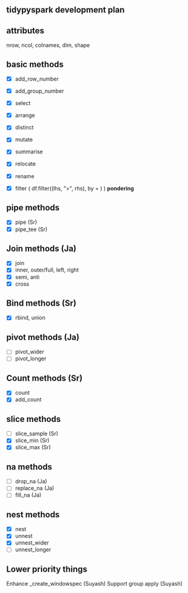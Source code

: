 tidypyspark development plan
----------------------------

attributes
----------
nrow, ncol, colnames, dim, shape

basic methods
--------------
- [x] add_row_number
- [x] add_group_number
- [x] select
- [x] arrange
- [x] distinct
- [x] mutate
- [x] summarise
- [x] relocate
- [x] rename
- [x] filter ( df.filter((lhs, ">", rhs), by = ) ) **pondering**


pipe methods
------------
- [x] pipe (Sr)
- [x] pipe_tee (Sr)

Join methods (Ja)
------------
- [x] join
- [x] inner, outer/full, left, right
- [x] semi, anti
- [x] cross

Bind methods (Sr)
------------
- [x] rbind, union

pivot methods (Ja)
-------------
- [ ] pivot_wider
- [ ] pivot_longer

Count methods (Sr)
-------------
- [x] count
- [x] add_count

slice methods
-------------
- [ ] slice_sample (Sr)
- [x] slice_min (Sr)
- [x] slice_max (Sr)

na methods
------------
- [ ] drop_na (Ja)
- [ ] replace_na (Ja)
- [ ] fill_na (Ja)

nest methods
------------
- [x] nest
- [x] unnest
- [x] unnest_wider
- [ ] unnest_longer

Lower priority things
---------------------
Enhance _create_windowspec (Suyash)
Support group apply (Suyash)